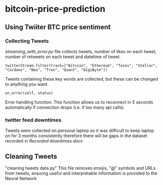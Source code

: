 # bitcoin-price-prediction


## Using Twiiter BTC price sentiment 

### Collecting Tweets

*streaming_with_error.py* file collects tweets, number of likes on each tweet, number of retweets on each tweet and datetime of tweet.  

    twitterStream.filter(track=["Bitcoin", "Ethereum", "Tezos", "Stellar", "Cardano", "Neo", "Tron", "Quant", "DigiByte"])
Tweets containing these key words are collected, but these can be changed to anything you want.
      
    on_error(self, status)
 Error handling function: This function allows us to reconnect in 5 seconds automatically if connection drops (i.e. if  too many api calls).

### twitter feed downtimes 

Tweets were collected on personal laptop so it was difficult to keep laptop on for 3 months consistently therefore there will be gaps in the dataset recorded in *Recorded downtimes.docx* 

## Cleaning Tweets 

"cleaning tweets data.py" This file removes emojis, "@" symbols and URLs from tweets, ensurng useful and interpretable information is provided to the Neural Network
